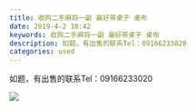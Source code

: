 ```yaml
---
title: 收购二手麻将一副 最好带桌子 桌布
date: 2019-4-2 10:42
keywords: 收购二手麻将一副 最好带桌子 桌布
description: 如题，有出售的联系Tel：09166233020
categories: used
---
```

<td class="t_f" id="postmessage_3371833">

如题，有出售的联系Tel：09166233020<br/>

<img aid="1128497" data-cf-modified-e12794c1f0b3366df0f7773b-="" file="data/attachment/forum/201904/02/104224hzybcblrwz4bslw9.jpg.thumb.jpg" id="aimg_1128497" inpost="1" onclick="" onmouseover="" src="http://www.flw.ph/data/attachment/forum/201904/02/104224hzybcblrwz4bslw9.jpg" style="cursor:pointer" zoomfile="data/attachment/forum/201904/02/104224hzybcblrwz4bslw9.jpg"/>


<br/>
</td>
